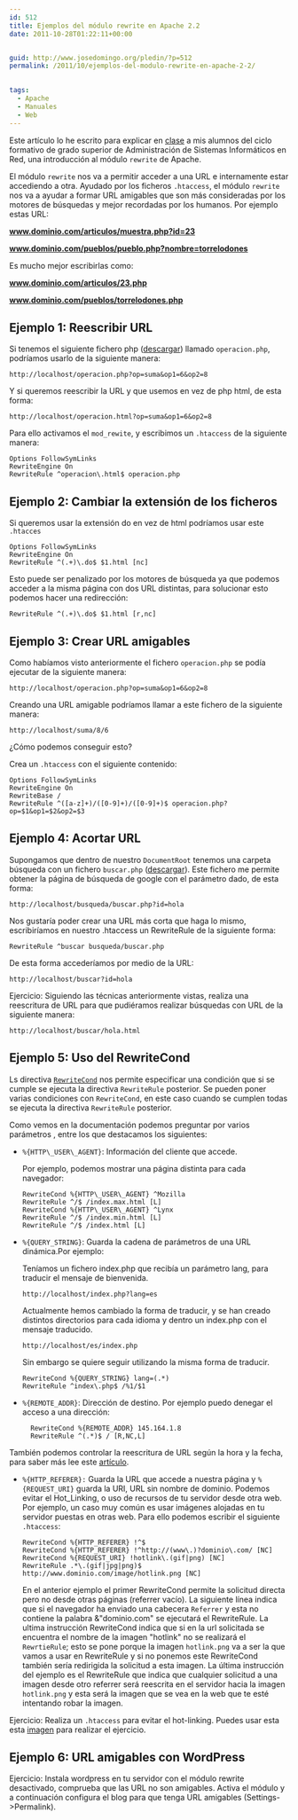 ```yaml
---
id: 512
title: Ejemplos del módulo rewrite en Apache 2.2
date: 2011-10-28T01:22:11+00:00


guid: http://www.josedomingo.org/pledin/?p=512
permalink: /2011/10/ejemplos-del-modulo-rewrite-en-apache-2-2/

  
tags:
  - Apache
  - Manuales
  - Web
---
```

Este artículo lo he escrito para explicar en [clase](http://informatica.gonzalonazareno.org/plataforma/course/view.php?id=40) a mis alumnos del ciclo formativo de grado superior de Administración de Sistemas Informáticos en Red, una introducción al módulo `rewrite` de Apache.

El módulo `rewrite` nos va a permitir acceder a una URL e internamente estar accediendo a otra. Ayudado por los ficheros `.htaccess`, el módulo `rewrite` nos va a ayudar a formar URL amigables que son más consideradas por los motores de búsquedas y mejor recordadas por los humanos. Por ejemplo estas URL:

**www.dominio.com/articulos/muestra.php?id=23**
  
**www.dominio.com/pueblos/pueblo.php?nombre=torrelodones**

Es mucho mejor escribirlas como:

**www.dominio.com/articulos/23.php** 
  
**www.dominio.com/pueblos/torrelodones.php**

## Ejemplo 1: Reescribir URL

Si tenemos el siguiente fichero php ([descargar](http://informatica.gonzalonazareno.org/plataforma/file.php/40/php.txt)) llamado `operacion.php`, podríamos usarlo de la siguiente manera:

    http://localhost/operacion.php?op=suma&op1=6&op2=8

Y si queremos reescribir la URL y que usemos en vez de php html, de esta forma:

    http://localhost/operacion.html?op=suma&op1=6&op2=8

Para ello activamos el `mod_rewite`, y escribimos un `.htaccess` de la siguiente manera:

    Options FollowSymLinks
    RewriteEngine On
    RewriteRule ^operacion\.html$ operacion.php

## Ejemplo 2: Cambiar la extensión de los ficheros

Si queremos usar la extensión do en vez de html podríamos usar este `.htacces`

    Options FollowSymLinks
    RewriteEngine On
    RewriteRule ^(.+)\.do$ $1.html [nc]

Esto puede ser penalizado por los motores de búsqueda ya que podemos acceder a la misma página con dos URL distintas, para solucionar esto podemos hacer una redirección:

    RewriteRule ^(.+)\.do$ $1.html [r,nc]

## Ejemplo 3: Crear URL amigables

Como habíamos visto anteriormente el fichero `operacion.php` se podía ejecutar de la siguiente manera:

    http://localhost/operacion.php?op=suma&op1=6&op2=8

Creando una URL amigable podríamos llamar a este fichero de la siguiente manera:

    http://localhost/suma/8/6

¿Cómo podemos conseguir esto?

Crea un `.htaccess` con el siguiente contenido:

    Options FollowSymLinks
    RewriteEngine On
    RewriteBase /
    RewriteRule ^([a-z]+)/([0-9]+)/([0-9]+)$ operacion.php?op=$1&op1=$2&op2=$3

## Ejemplo 4: Acortar URL

Supongamos que dentro de nuestro `DocumentRoot` tenemos una carpeta búsqueda con un fichero `buscar.php` ([descargar](http://informatica.gonzalonazareno.org/plataforma/file.php/40/buscar.txt)). Este fichero me permite obtener la página de búsqueda de google con el parámetro dado, de esta forma:

    http://localhost/busqueda/buscar.php?id=hola

Nos gustaría poder crear una URL más corta que haga lo mismo, escribiríamos en nuestro .htaccess un RewriteRule de la siguiente forma:

    RewriteRule ^buscar busqueda/buscar.php

De esta forma accederíamos por medio de la URL:

    http://localhost/buscar?id=hola

Ejercicio: Siguiendo las técnicas anteriormente vistas, realiza una reescritura de URL para que pudiéramos realizar búsquedas con URL de la siguiente manera:

    http://localhost/buscar/hola.html

## Ejemplo 5: Uso del RewriteCond

Ls directiva [`RewriteCond`](http://httpd.apache.org/docs/2.0/mod/mod_rewrite.html#rewritecond) nos permite especificar una condición que si se cumple se ejecuta la directiva `RewriteRule` posterior. Se pueden poner varias condiciones con `RewriteCond`, en este caso cuando se cumplen todas se ejecuta la directiva `RewriteRule` posterior.

Como vemos en la documentación podemos preguntar por varios parámetros , entre los que destacamos los siguientes:

* `%{HTTP\_USER\_AGENT}`: Información del cliente que accede.
  
  Por ejemplo, podemos mostrar una página distinta para cada navegador:

      RewriteCond %{HTTP\_USER\_AGENT} ^Mozilla
      RewriteRule ^/$ /index.max.html [L]
      RewriteCond %{HTTP\_USER\_AGENT} ^Lynx
      RewriteRule ^/$ /index.min.html [L]
      RewriteRule ^/$ /index.html [L]

* `%{QUERY_STRING}`: Guarda la cadena de parámetros de una URL dinámica.Por ejemplo:

  Teníamos un fichero index.php que recibía un parámetro lang, para traducir el mensaje de bienvenida.

      http://localhost/index.php?lang=es

  Actualmente hemos cambiado la forma de traducir, y se han creado distintos directorios para cada idioma y dentro un index.php con el mensaje traducido.

      http://localhost/es/index.php

  Sin embargo se quiere seguir utilizando la misma forma de traducir.

      RewriteCond %{QUERY_STRING} lang=(.*)
      RewriteRule ^index\.php$ /%1/$1

* `%{REMOTE_ADDR}`: Dirección de destino. Por ejemplo puedo denegar el acceso a una dirección:

        RewriteCond %{REMOTE_ADDR} 145.164.1.8
        RewriteRule ^(.*)$ / [R,NC,L]

También podemos controlar la reescritura de URL según la hora y la fecha, para saber más lee este [artículo](http://www.askapache.com/htaccess/time_hour-rewritecond-time.html).

* `%{HTTP_REFERER}:` Guarda la URL que accede a nuestra página y `%{REQUEST_URI}` guarda la URI, URL sin nombre de dominio. Podemos evitar el Hot_Linking, o uso de recursos de tu servidor desde otra web. Por ejemplo, un caso muy común es usar imágenes alojadas en tu servidor puestas en otras web. Para ello podemos escribir el siguiente `.htaccess`:

      RewriteCond %{HTTP_REFERER} !^$
      RewriteCond %{HTTP_REFERER} !^http://(www\.)?dominio\.com/ [NC]
      RewriteCond %{REQUEST_URI} !hotlink\.(gif|png) [NC]
      RewriteRule .*\.(gif|jpg|png)$ http://www.dominio.com/image/hotlink.png [NC]

  En el anterior ejemplo el primer RewriteCond permite la solicitud directa pero no desde otras páginas (referrer vacío). La siguiente línea indica que si el navegador ha enviado una cabecera `Referrer` y esta no contiene la palabra &"dominio.com" se ejecutará el RewriteRule. La ultima instrucción RewriteCond indica que si en la url solicitada se encuentra el nombre de la imagen "hotlink" no se realizará el `RewrtieRule`; esto se pone porque la imagen `hotlink.png` va a ser la que vamos a usar en RewriteRule y si no ponemos este RewriteCond también sería redirigida la solicitud a esta imagen. La última instrucción del ejemplo es el RewriteRule que indica que cualquier solicitud a una imagen desde otro referrer será reescrita en el servidor hacia la imagen `hotlink.png` y esta será la imagen que se vea en la web que te esté intentando robar la imagen.

Ejercicio: Realiza un `.htaccess` para evitar el hot-linking. Puedes usar esta esta [imagen](http://informatica.gonzalonazareno.org/plataforma/file.php/40/hotlink.gif) para realizar el ejercicio.

## Ejemplo 6: URL amigables con WordPress

Ejercicio: Instala wordpress en tu servidor con el módulo rewrite desactivado, comprueba que las URL no son amigables. Activa el módulo y a continuación configura el blog para que tenga URL amigables (Settings->Permalink).

<!-- AddThis Advanced Settings generic via filter on the_content -->

<!-- AddThis Share Buttons generic via filter on the_content -->
